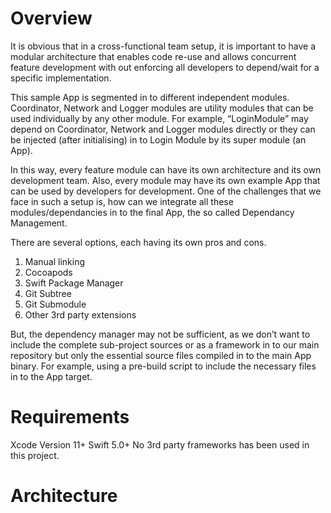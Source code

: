 # Overview

It is obvious that in a cross-functional team setup, it is important to have a modular architecture that enables code re-use and allows concurrent feature development with out enforcing all developers to depend/wait for a specific implementation. 

This sample App is segmented in to different independent modules. Coordinator, Network and Logger modules are utility modules that can be used individually by any other module. For example, “LoginModule” may depend on Coordinator, Network and Logger modules directly or they can be injected (after initialising) in to Login Module by its super module (an App).

In this way, every feature module can have its own architecture and its own development team. Also, every module may have its own example App that can be used by developers for development. One of the challenges that we face in such a setup is, how can we integrate all these modules/dependancies in to the final App, the so called Dependancy Management.

There are several options, each having its own pros and cons. 
1. Manual linking
2. Cocoapods
3. Swift Package Manager
4. Git Subtree
5. Git Submodule
6. Other 3rd party extensions

But, the dependency manager may not be sufficient, as we don’t want to include the complete sub-project sources or as a framework in to our main repository but only the essential source files compiled in to the main App binary. For example, using a pre-build script to include the necessary files in to the App target.


# Requirements

Xcode Version 11+ Swift 5.0+
No 3rd party frameworks has been used in this project. 


# Architecture

